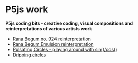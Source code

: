 # P5js work
**P5js coding bits - creative coding, visual compositions and reinterpretations of various artists work**
- [Rana Begum no. 924 reinterpretation](https://luisabalaban.github.io/P5js-work-/Rana_begum_no._924/)
- [Rana Begum Emulsion reinterpretation](https://luisabalaban.github.io/P5js-work-/Rana_Begum_Emulsion/) 
- [Pulsating Circles - playing around with sin()/cos()](https://luisabalaban.github.io/P5js-work-/Pulsating_circles)
- [Dripping circles](https://luisabalaban.github.io/P5js-work-/Drip_circles)
